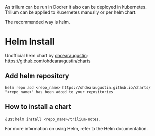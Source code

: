 As trilium can be run in Docker it also can be deployed in Kubernetes.
Trilium can be applied to Kubernetes manually or per helm chart.

The recommended way is helm.

# Helm Install

Unofficial helm chart by [ohdearaugustin](https://github.com/ohdearaugustin): https://github.com/ohdearaugustin/charts

## Add helm repository

```
helm repo add <repo_name> https://ohdearaugustin.github.io/charts/
"<repo_name>" has been added to your repositories
```

## How to install a chart
Just `helm install <repo_name>/trilium-notes`.

For more information on using Helm, refer to the Helm documentation.